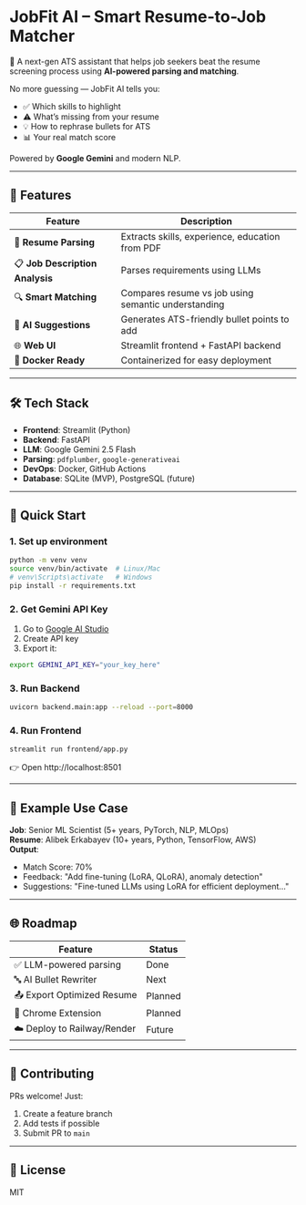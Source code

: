 # JobFit AI – Smart Resume-to-Job Matcher

🎯 A next-gen ATS assistant that helps job seekers beat the resume screening process using **AI-powered parsing and matching**.

No more guessing — JobFit AI tells you:

- ✅ Which skills to highlight
- ⚠️ What’s missing from your resume
- 💡 How to rephrase bullets for ATS
- 📊 Your real match score

Powered by **Google Gemini** and modern NLP.

---

## 🚀 Features

| Feature                         | Description                                         |
| ------------------------------- | --------------------------------------------------- |
| 📄 **Resume Parsing**           | Extracts skills, experience, education from PDF     |
| 📋 **Job Description Analysis** | Parses requirements using LLMs                      |
| 🔍 **Smart Matching**           | Compares resume vs job using semantic understanding |
| 💬 **AI Suggestions**           | Generates ATS-friendly bullet points to add         |
| 🌐 **Web UI**                   | Streamlit frontend + FastAPI backend                |
| 🐳 **Docker Ready**             | Containerized for easy deployment                   |

---

## 🛠️ Tech Stack

- **Frontend**: Streamlit (Python)
- **Backend**: FastAPI
- **LLM**: Google Gemini 2.5 Flash
- **Parsing**: `pdfplumber`, `google-generativeai`
- **DevOps**: Docker, GitHub Actions
- **Database**: SQLite (MVP), PostgreSQL (future)

---

## 🚀 Quick Start

### 1. Set up environment

```bash
python -m venv venv
source venv/bin/activate  # Linux/Mac
# venv\Scripts\activate   # Windows
pip install -r requirements.txt
```

### 2. Get Gemini API Key

1. Go to [Google AI Studio](https://aistudio.google.com/)
2. Create API key
3. Export it:

```bash
export GEMINI_API_KEY="your_key_here"
```

### 3. Run Backend

```bash
uvicorn backend.main:app --reload --port=8000
```

### 4. Run Frontend

```bash
streamlit run frontend/app.py
```

👉 Open http://localhost:8501

---

## 🧪 Example Use Case

**Job**: Senior ML Scientist (5+ years, PyTorch, NLP, MLOps)  
**Resume**: Alibek Erkabayev (10+ years, Python, TensorFlow, AWS)  
**Output**:

- Match Score: 70%
- Feedback: "Add fine-tuning (LoRA, QLoRA), anomaly detection"
- Suggestions: "Fine-tuned LLMs using LoRA for efficient deployment..."

---

## 🌐 Roadmap

| Feature                     | Status  |
| --------------------------- | ------- |
| ✅ LLM-powered parsing      | Done    |
| 🔤 AI Bullet Rewriter       | Next    |
| 📤 Export Optimized Resume  | Planned |
| 🧩 Chrome Extension         | Planned |
| ☁️ Deploy to Railway/Render | Future  |

---

## 🤝 Contributing

PRs welcome! Just:

1. Create a feature branch
2. Add tests if possible
3. Submit PR to `main`

---

## 📄 License

MIT
